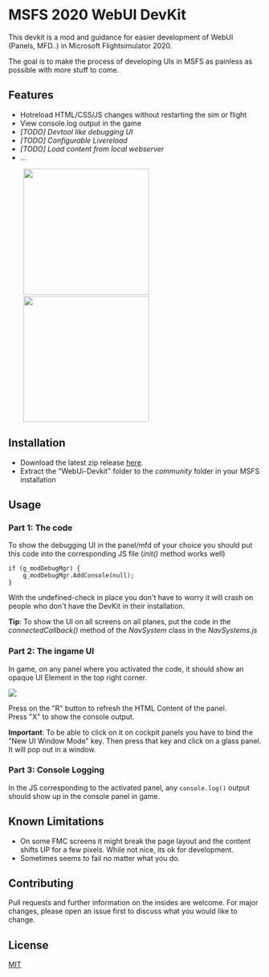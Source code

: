 # MSFS 2020 WebUI DevKit

This devkit is a mod and guidance for easier development of WebUI (Panels, MFD..) in Microsoft Flightsimulator 2020.

The goal is to make the process of developing UIs in MSFS as painless as possible with more stuff to come.

## Features
* Hotreload HTML/CSS/JS changes without restarting the sim or flight
* View console.log output in the game
* _[TODO] Devtool like debugging UI_
* _[TODO] Configurable Livereload_
* _[TODO] Load content from local webserver_
* ...

<img src="https://i.imgur.com/9P2kHUF.png" width="250" style="margin-left:30px">&nbsp;&nbsp;&nbsp;<img src="https://i.imgur.com/V2Dl6bs.png" width="250" style="margin-left:30px"></img>

## Installation

* Download the latest zip release [here](https://github.com/dga711/msfs-webui-devkit/releases).
* Extract the "WebUi-Devkit" folder to the _community_ folder in your MSFS installation


## Usage

### Part 1: The code

To show the debugging UI in the panel/mfd of your choice you should put this code into the corresponding JS file (_init()_ method works well)
```        
if (g_modDebugMgr) {
    g_modDebugMgr.AddConsole(null);
}
```
With the undefined-check in place you don't have to worry it will crash on people who don't have the DevKit in their installation.

**Tip**: To show the UI on all screens on all planes, put the code in the _connectedCallback()_ method of the _NavSystem_ class in the _NavSystems.js_

### Part 2: The ingame UI
In game, on any panel where you activated the code, it should show an opaque UI Element in the top right corner.

![](https://i.imgur.com/gw90Lmk.png)

Press on the "R" button to refresh the HTML Content of the panel.  
Press "X" to show the console output.

**Important**: To be able to click on it on cockpit panels you have to bind the "New UI Window Mode" key. Then press that key and click on a glass panel. It will pop out in a window.

### Part 3: Console Logging
In the JS corresponding to the activated panel, any `console.log()` output should show up in the console panel in game.

## Known Limitations

* On some FMC screens it might break the page layout and the content shifts UP for a few pixels. While not nice, its ok for development.
* Sometimes seems to fail no matter what you do.

## Contributing
Pull requests and further information on the insides are welcome. For major changes, please open an issue first to discuss what you would like to change.

## License
[MIT](https://choosealicense.com/licenses/mit/)
